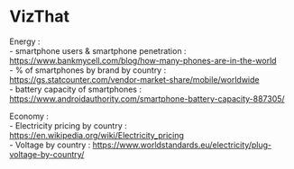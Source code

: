 # VizThat  


Energy :  
    - smartphone users & smartphone penetration : https://www.bankmycell.com/blog/how-many-phones-are-in-the-world  
    - % of smartphones by brand by country : https://gs.statcounter.com/vendor-market-share/mobile/worldwide  
    - battery capacity of smartphones : https://www.androidauthority.com/smartphone-battery-capacity-887305/  
    
Economy :  
    - Electricity pricing by country : https://en.wikipedia.org/wiki/Electricity_pricing  
    - Voltage by country : https://www.worldstandards.eu/electricity/plug-voltage-by-country/  
    


